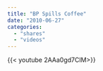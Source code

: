 ```yaml
---
title: "BP Spills Coffee"
date: "2010-06-27"
categories:
  - "shares"
  - "videos"
---
```


<div style="width: 70vw;">{{< youtube 2AAa0gd7ClM>}}</div>

